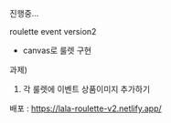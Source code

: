 진행중...


roulette event version2
- canvas로 룰렛 구현

과제)
1. 각 룰렛에 이벤트 상품이미지 추가하기

배포 : https://lala-roulette-v2.netlify.app/


